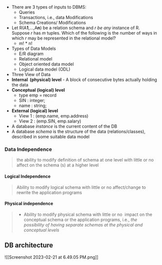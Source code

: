 -   There are 3 types of inputs to DBMS:
	-   Queries
	-   Transactions, i.e., data Modifications
	- Schema Creations/ Modifications
- Let R(A**1**,…,A**n**) be a relation schema and _r be any_ instance of R. Suppose _r_ has _m_ tuples. Which of the following is the number of ways in which _r_ may be represented in the relational model?
	- m! * n!
- Types of Data Models
	- E/R diagram 
	- Relational model 
	- Object oriented data model 
	- Logical data model (ODL)
- Three View of Data
- **Internal  (physical) level**
		- A block of consecutive bytes actually holding the data
-   **Conceptual (logical) level**
	- type emp = record
	- SIN : integer;
	- name : string;
-   **External (logical) level**
	- View 1 : (emp.name, emp.address)
	- View 2 : (emp.SIN, emp.salary)
- A database _instance_ is the current content of the DB
-   A database _schema_ is the structure of the data (relations/classes), described in some suitable data model
### Data Independence
> the ability to modify definition of schema at one level with little or no affect on the schema (s) at a higher level

#### Logical Independence
> Ability to modify logical schema with little or no affect/change to rewrite the application programs
#### Physical independence 
> -   Ability to modify physical schema with little or no  impact on the conceptual schema or the application programs, i.e., _the possibility of having separate schemas at the physical and conceptual levels_
## DB architecture 
![[Screenshot 2023-02-21 at 6.49.05 PM.png]]